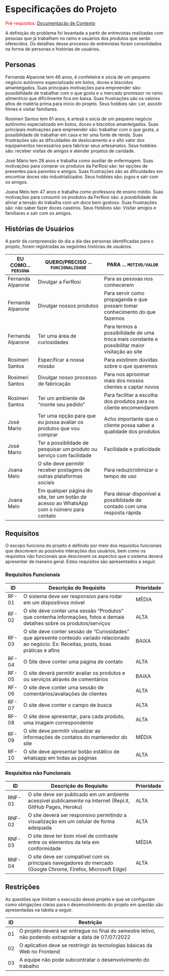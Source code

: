 # Especificações do Projeto

<span style="color:red">Pré-requisitos: <a href="https://github.com/ICEI-PUC-Minas-PMV-ADS/Pequenos-Negocios/blob/main/docs/01-Documenta%C3%A7%C3%A3o%20de%20Contexto.md"> Documentação de Contexto</a></span>

A definição do problema foi levantada a partir de entrevistas realizadas com pessoas que já trabalham no ramo e usuários dos produtos que serão oferecidos. Os detalhes desse processo de entrevistas foram consolidados na forma de personas e histórias de usuários.

## Personas

Fernanda Alparone tem 46 anos, é confeiteira e sócia de um pequeno negócio autônomo especializado em bolos, doces e biscoitos amanteigados. Suas principais motivações para empreender são: possibilidade de trabalhar com o que gosta e o mercado promissor no ramo alimentício que dificilmente fica em baixa. Suas frustrações são os valores altos de matéria prima para início do projeto. Seus hobbies são: Ler, assistir filmes e visitar familiares.

Rosimeri Santos tem 61 anos, é artesã e sócia de um pequeno negócio autônomo especializado em bolos, doces e biscoitos amanteigados. Suas principais motivações para empreender são: trabalhar com o que gosta, a possibilidade de trabalhar em casa e ter uma fonte de renda. Suas frustrações são as dificuldades de deslocamento e o alto valor dos equipamentos necessários para fabricar seus artesanatos. Seus hobbies são: receber visitas de amigos e atender projetos de caridade.

José Mário tem 28 anos e trabalha como auxiliar de enfermagem. Suas motivações para comprar os produtos da FerRosi são: ter opções de presentes para parentes e amigos. Suas frustrações são as dificuldades em encontrar doces não industrializados. Seus hobbies são: jogos e sair com os amigos.

Joana Melo tem 47 anos e trabalha como professora de ensino médio. Suas motivações para consumir os produtos da FerRosi são: a possbilidade de aliviar a tensão do trabalha com um doce bem gostoso. Suas frustrações são: não saber fazer doces caseiros. Seus Hobbies são: Visitar amigos e familiares e sair com os amigos.


## Histórias de Usuários

A partir da compreensão do dia a dia das personas identificadas para o projeto, foram registradas as seguintes histórias de usuários:

|EU COMO... `PERSONA`| QUERO/PRECISO ... `FUNCIONALIDADE` |PARA ... `MOTIVO/VALOR`                 |
|--------------------|------------------------------------|----------------------------------------|
|Fernanda Alparone   | Divulgar a FerRosi                 | Para as pessoas nos conhecerem         |
|Fernanda Alparone   | Divulgar nossos produtos           | Para servir como propaganda e que possam tomar conhecimento do que fazemos |
|Fernanda Alparone   | Ter uma área de curiosidades       | Para termos a possibilidade de uma troca mais constante e possibilitar maior visitação ao site |
|Rosimeri Santos     | Especificar a nossa missão         | Para existirem dúvidas sobre o que queremos |
|Rosimeri Santos     | Divulgar nosso processo de fabricação | Para nos aproximar mais dos nossos clientes e captar novos |
|Rosimeri Santos     | Ter um ambiente de "monte seu pedido" | Para facilitar a escolha dos produtos para os cliente encomendarem |
|José Mario          | Ter uma opção para que eu possa avaliar os produtos que vou comprar | Acho importante que o cliente possa saber a qualidade dos produtos |
|José Mario          | Ter a possiblidade de pesquisar um produto ou serviço com facilidade | Facilidade e praticidade |
|Joana Melo            | O site deve permitir receber postagens de outras plataformas sociais | Para reduzir/otimizar o tempo de uso |
|Joana Melo            | Em qualquer página do site, ter um botão de acesso ao WhatsApp com o número para contato | Para deixar disponível a possiblidade de contado com uma resposta rápida |

## Requisitos

O escopo funciona do projeto é definido por meio dos requisitos funcionais que descrevem as possíveis interações dos usuários, bem como os requisitos não funcionais que descrevem os aspectos que o sistema deverá apresentar de maneira geral. Estes requisitos são apresentados a seguir.

### Requisitos Funcionais

|ID     | Descrição do Requisito  |Prioridade |
|-------|-------------------------|----|
|RF-01| O sistema deve ser responsivo para rodar em um dispositivos móvel | MÉDIA | 
|RF-02| O site deve conter uma sessão “Produtos” que contenha informações, fotos e demais detalhes sobre os produtos/serviços | ALTA | 
|RF-03| O site deve conter sessão de “Curiosidades” que apresente conteúdo variado relacionado ao negócio. Ex: Receitas, posts, boas práticas e afins | BAIXA |
|RF-04| O Site deve conter uma página de contato | ALTA |
|RF-05| O site deverá permitir avaliar os produtos e ou serviços através de comentários | BAIXA |
|RF-06| O site deve conter uma sessão de comentários/avaliações de clientes | ALTA |
|RF-07| O site deve conter o campo de busca | ALTA |
|RF-08| O site deve apresentar, para cada produto, uma imagem correspondente | ALTA |
|RF-09| O site deve permitir visualizar as informações de contatos do mantenedor do site | MÉDIA |
|RF-10| O site deve apresentar botão estático de whatsapp em todas as páginas | ALTA |

### Requisitos não Funcionais

|ID     | Descrição do Requisito  |Prioridade |
|-------|-------------------------|----|
|RNF-01| O site deve ser publicado em um ambiente acessível publicamente na Internet (Repl.it, GitHub Pages, Heroku) | ALTA | 
|RNF-02| O site deverá ser responsivo permitindo a visualização em um celular de forma adequada | ALTA | 
|RNF-03| O site deve ter bom nível de contraste entre os elementos da tela em conformidade | MÉDIA |
|RNF-04| O site deve ser compatível com os principais navegadores do mercado (Google Chrome, Firefox, Microsoft Edge) | ALTA |

## Restrições

As questões que limitam a execução desse projeto e que se configuram como obrigações claras para o desenvolvimento do projeto em questão são apresentadas na tabela a seguir. 

|ID| Restrição                                             |
|--|-------------------------------------------------------|
|01| O projeto deverá ser entregue no final do semestre letivo, não podendo extrapolar a data de 07/07/2022 |
|02| O aplicativo deve se restringir às tecnologias básicas da Web no Frontend        |
|03| A equipe não pode subcontratar o desenvolvimento do trabalho        |
